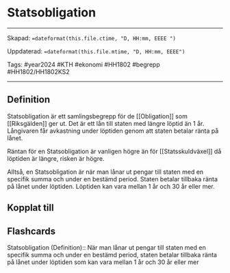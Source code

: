 # Statsobligation

---

Skapad: `=dateformat(this.file.ctime, "D, HH:mm, EEEE ")`

Uppdaterad: `=dateformat(this.file.mtime, "D, HH:mm, EEEE")`

Tags: #year2024 #KTH #ekonomi #HH1802 #begrepp #HH1802/HH1802KS2

---

## Definition

Statsobligation är ett samlingsbegrepp för de [[Obligation]] som [[Riksgälden]] ger ut. Det är ett lån till staten med längre löptid än 1 år. Långivaren får avkastning under löptiden genom att staten betalar ränta på lånet.

Räntan för en Statsobligation är vanligen högre än för [[Statsskuldväxel]] då löptiden är längre, risken är högre.

Alltså, en Statsobligation är när man lånar ut pengar till staten med en specifik summa och under en bestämd period. Staten betalar tillbaka ränta på lånet under löptiden. Löptiden kan vara mellan 1 år och 30 år eller mer.

## Kopplat till

## Flashcards

Statsobligation (Definition):: När man lånar ut pengar till staten med en specifik summa och under en bestämd period, staten betalar tillbaka ränta på lånet under löptiden som kan vara mellan 1 år och 30 år eller mer
<!--SR:!2024-05-01,17,250!2024-04-19,13,290-->
